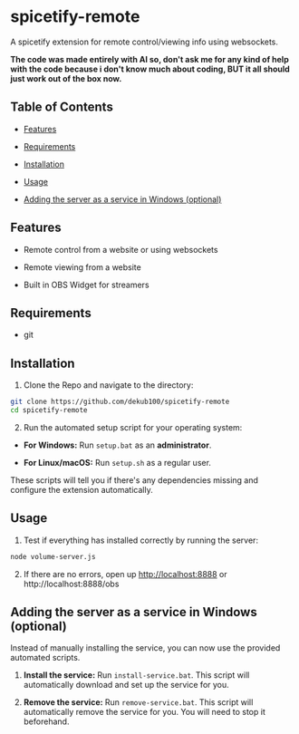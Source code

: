 # spicetify-remote

A spicetify extension for remote control/viewing info using websockets.

**The code was made entirely with AI so, don't ask me for any kind of help with the code because i don't know much about coding, BUT it all should just work out of the box now.**

## Table of Contents

* [Features](#features)

* [Requirements](#requirements)

* [Installation](#installation)

* [Usage](#usage)

* [Adding the server as a service in Windows (optional)](#adding-the-server-as-a-service-in-windows-optional)

## Features

* Remote control from a website or using websockets

* Remote viewing from a website

* Built in OBS Widget for streamers

## Requirements

* git

## Installation

1. Clone the Repo and navigate to the directory:
```bash
git clone https://github.com/dekub100/spicetify-remote
cd spicetify-remote
```
2. Run the automated setup script for your operating system:

* **For Windows:** Run `setup.bat` as an **administrator**.

* **For Linux/macOS:** Run `setup.sh` as a regular user.

These scripts will tell you if there's any dependencies missing and configure the extension automatically.

## Usage

1. Test if everything has installed correctly by running the server:

```bash
node volume-server.js
```
2. If there are no errors, open up [http://localhost:8888](http://localhost:8888) or http://localhost:8888/obs

## Adding the server as a service in Windows (optional)

Instead of manually installing the service, you can now use the provided automated scripts.

1. **Install the service:**
Run `install-service.bat`. This script will automatically download and set up the service for you.

2. **Remove the service:**
Run `remove-service.bat`. This script will automatically remove the service for you. You will need to stop it beforehand.
